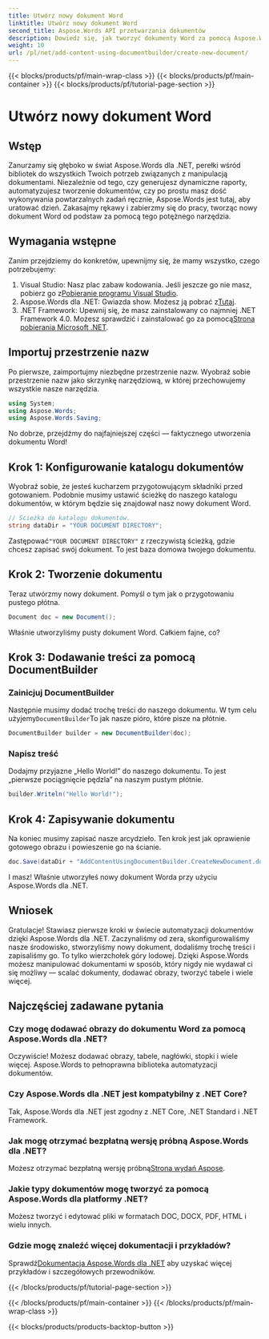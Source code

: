 ```yaml
---
title: Utwórz nowy dokument Word
linktitle: Utwórz nowy dokument Word
second_title: Aspose.Words API przetwarzania dokumentów
description: Dowiedz się, jak tworzyć dokumenty Word za pomocą Aspose.Words dla .NET. Ten przewodnik krok po kroku przeprowadzi Cię przez proces, ułatwiając automatyzację dokumentów.
weight: 10
url: /pl/net/add-content-using-documentbuilder/create-new-document/
---
```


{{< blocks/products/pf/main-wrap-class >}}
{{< blocks/products/pf/main-container >}}
{{< blocks/products/pf/tutorial-page-section >}}

# Utwórz nowy dokument Word

## Wstęp
Zanurzamy się głęboko w świat Aspose.Words dla .NET, perełki wśród bibliotek do wszystkich Twoich potrzeb związanych z manipulacją dokumentami. Niezależnie od tego, czy generujesz dynamiczne raporty, automatyzujesz tworzenie dokumentów, czy po prostu masz dość wykonywania powtarzalnych zadań ręcznie, Aspose.Words jest tutaj, aby uratować dzień. Zakasajmy rękawy i zabierzmy się do pracy, tworząc nowy dokument Word od podstaw za pomocą tego potężnego narzędzia.

## Wymagania wstępne

Zanim przejdziemy do konkretów, upewnijmy się, że mamy wszystko, czego potrzebujemy:

1.  Visual Studio: Nasz plac zabaw kodowania. Jeśli jeszcze go nie masz, pobierz go z[Pobieranie programu Visual Studio](https://visualstudio.microsoft.com/downloads/).
2.  Aspose.Words dla .NET: Gwiazda show. Możesz ją pobrać z[Tutaj](https://releases.aspose.com/words/net/).
3.  .NET Framework: Upewnij się, że masz zainstalowany co najmniej .NET Framework 4.0. Możesz sprawdzić i zainstalować go za pomocą[Strona pobierania Microsoft .NET](https://dotnet.microsoft.com/download/dotnet-framework).

## Importuj przestrzenie nazw

Po pierwsze, zaimportujmy niezbędne przestrzenie nazw. Wyobraź sobie przestrzenie nazw jako skrzynkę narzędziową, w której przechowujemy wszystkie nasze narzędzia.

```csharp
using System;
using Aspose.Words;
using Aspose.Words.Saving;
```

No dobrze, przejdźmy do najfajniejszej części — faktycznego utworzenia dokumentu Word!

## Krok 1: Konfigurowanie katalogu dokumentów

Wyobraź sobie, że jesteś kucharzem przygotowującym składniki przed gotowaniem. Podobnie musimy ustawić ścieżkę do naszego katalogu dokumentów, w którym będzie się znajdował nasz nowy dokument Word.

```csharp
// Ścieżka do katalogu dokumentów.
string dataDir = "YOUR DOCUMENT DIRECTORY";
```

 Zastępować`"YOUR DOCUMENT DIRECTORY"` z rzeczywistą ścieżką, gdzie chcesz zapisać swój dokument. To jest baza domowa twojego dokumentu.

## Krok 2: Tworzenie dokumentu

Teraz utwórzmy nowy dokument. Pomyśl o tym jak o przygotowaniu pustego płótna.

```csharp
Document doc = new Document();
```

Właśnie utworzyliśmy pusty dokument Word. Całkiem fajne, co?

## Krok 3: Dodawanie treści za pomocą DocumentBuilder

### Zainicjuj DocumentBuilder

 Następnie musimy dodać trochę treści do naszego dokumentu. W tym celu użyjemy`DocumentBuilder`To jak nasze pióro, które pisze na płótnie.

```csharp
DocumentBuilder builder = new DocumentBuilder(doc);
```

### Napisz treść

Dodajmy przyjazne „Hello World!” do naszego dokumentu. To jest „pierwsze pociągnięcie pędzla” na naszym pustym płótnie.

```csharp
builder.Writeln("Hello World!");
```

## Krok 4: Zapisywanie dokumentu

Na koniec musimy zapisać nasze arcydzieło. Ten krok jest jak oprawienie gotowego obrazu i powieszenie go na ścianie.

```csharp
doc.Save(dataDir + "AddContentUsingDocumentBuilder.CreateNewDocument.docx");
```

I masz! Właśnie utworzyłeś nowy dokument Worda przy użyciu Aspose.Words dla .NET.

## Wniosek

Gratulacje! Stawiasz pierwsze kroki w świecie automatyzacji dokumentów dzięki Aspose.Words dla .NET. Zaczynaliśmy od zera, skonfigurowaliśmy nasze środowisko, stworzyliśmy nowy dokument, dodaliśmy trochę treści i zapisaliśmy go. To tylko wierzchołek góry lodowej. Dzięki Aspose.Words możesz manipulować dokumentami w sposób, który nigdy nie wydawał ci się możliwy — scalać dokumenty, dodawać obrazy, tworzyć tabele i wiele więcej.

## Najczęściej zadawane pytania

### Czy mogę dodawać obrazy do dokumentu Word za pomocą Aspose.Words dla .NET?

Oczywiście! Możesz dodawać obrazy, tabele, nagłówki, stopki i wiele więcej. Aspose.Words to pełnoprawna biblioteka automatyzacji dokumentów.

### Czy Aspose.Words dla .NET jest kompatybilny z .NET Core?

Tak, Aspose.Words dla .NET jest zgodny z .NET Core, .NET Standard i .NET Framework.

### Jak mogę otrzymać bezpłatną wersję próbną Aspose.Words dla .NET?

 Możesz otrzymać bezpłatną wersję próbną[Strona wydań Aspose](https://releases.aspose.com/).

### Jakie typy dokumentów mogę tworzyć za pomocą Aspose.Words dla platformy .NET?

Możesz tworzyć i edytować pliki w formatach DOC, DOCX, PDF, HTML i wielu innych.

### Gdzie mogę znaleźć więcej dokumentacji i przykładów?

 Sprawdź[Dokumentacja Aspose.Words dla .NET](https://reference.aspose.com/words/net/) aby uzyskać więcej przykładów i szczegółowych przewodników.

{{< /blocks/products/pf/tutorial-page-section >}}

{{< /blocks/products/pf/main-container >}}
{{< /blocks/products/pf/main-wrap-class >}}

{{< blocks/products/products-backtop-button >}}
